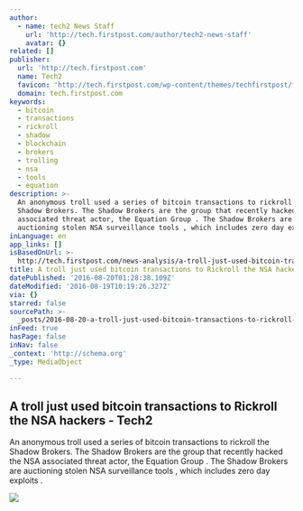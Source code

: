 ```yaml
---
author:
  - name: tech2 News Staff
    url: 'http://tech.firstpost.com/author/tech2-news-staff'
    avatar: {}
related: []
publisher:
  url: 'http://tech.firstpost.com'
  name: Tech2
  favicon: 'http://tech.firstpost.com/wp-content/themes/techfirstpost/favicon.ico'
  domain: tech.firstpost.com
keywords:
  - bitcoin
  - transactions
  - rickroll
  - shadow
  - blockchain
  - brokers
  - trolling
  - nsa
  - tools
  - equation
description: >-
  An anonymous troll used a series of bitcoin transactions to rickroll the
  Shadow Brokers. The Shadow Brokers are the group that recently hacked the NSA
  associated threat actor, the Equation Group . The Shadow Brokers are
  auctioning stolen NSA surveillance tools , which includes zero day exploits .
inLanguage: en
app_links: []
isBasedOnUrl: >-
  http://tech.firstpost.com/news-analysis/a-troll-just-used-bitcoin-transactions-to-rickroll-the-nsa-hackers-330501.html
title: A troll just used bitcoin transactions to Rickroll the NSA hackers - Tech2
datePublished: '2016-08-20T01:28:38.109Z'
dateModified: '2016-08-19T10:19:26.327Z'
via: {}
starred: false
sourcePath: >-
  _posts/2016-08-20-a-troll-just-used-bitcoin-transactions-to-rickroll-the-nsa-h.md
inFeed: true
hasPage: false
inNav: false
_context: 'http://schema.org'
_type: MediaObject

---
```

<article style=""><h1>A troll just used bitcoin transactions to Rickroll the NSA hackers - Tech2</h1><p>An anonymous troll used a series of bitcoin transactions to rickroll the Shadow Brokers. The Shadow Brokers are the group that recently hacked the NSA associated threat actor, the Equation Group . The Shadow Brokers are auctioning stolen NSA surveillance tools , which includes zero day exploits .</p><img src="http://tech.firstpost.com/wp-content/uploads/2016/08/transactions_shadow_brokers.jpg" /></article>